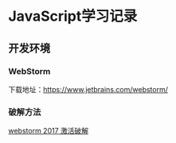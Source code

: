# JavaScript学习记录

## 开发环境

### WebStorm
下载地址：https://www.jetbrains.com/webstorm/

### 破解方法
[webstorm 2017 激活破解](http://blog.csdn.net/it_talk/article/details/52448597)


